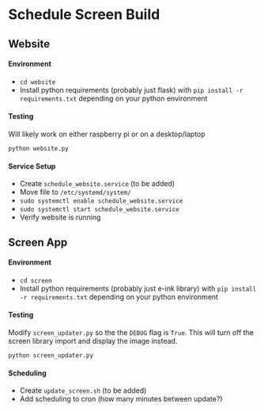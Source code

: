 # Schedule Screen Build

## Website

#### Environment

- `cd website`
- Install python requirements (probably just flask) with `pip install -r requirements.txt` depending on your python environment

#### Testing

Will likely work on either raspberry pi or on a desktop/laptop

`python website.py`

#### Service Setup

- Create `schedule_website.service` (to be added)
- Move file to `/etc/systemd/system/`
- `sudo systemctl enable schedule_website.service`
- `sudo systemctl start schedule_website.service`
- Verify website is running

## Screen App

#### Environment

- `cd screen`
- Install python requirements (probably just e-ink library) with `pip install -r requirements.txt` depending on your python environment

#### Testing

Modify `screen_updater.py` so the the `DEBUG` flag is `True`. This will turn off the screen library import and display the image instead.

`python screen_updater.py`

#### Scheduling

- Create `update_screen.sh` (to be added)
- Add scheduling to cron (how many minutes between update?)
